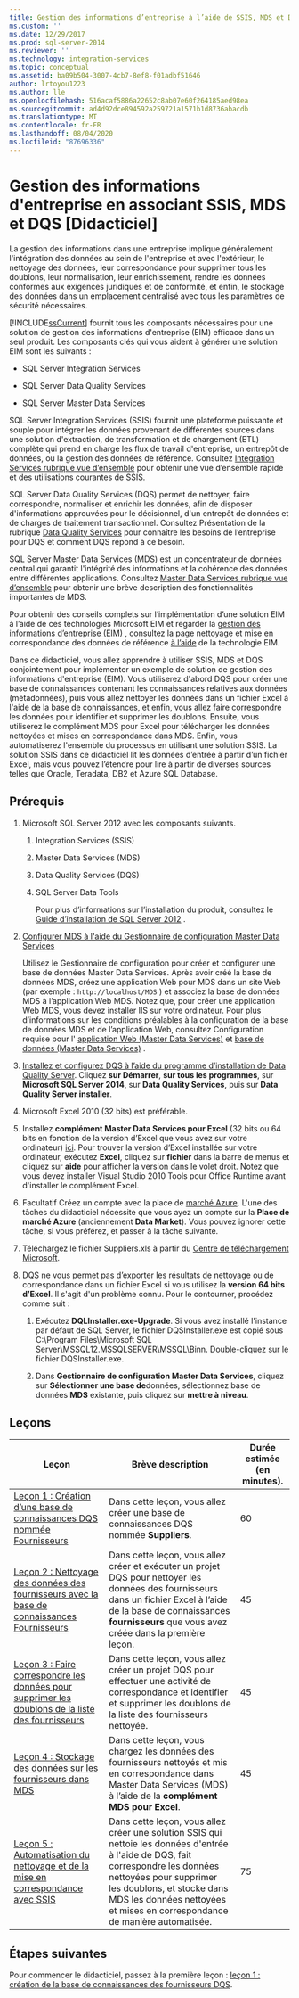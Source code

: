 ```yaml
---
title: Gestion des informations d’entreprise à l’aide de SSIS, MDS et DQS [Tutoriel] | Microsoft Docs
ms.custom: ''
ms.date: 12/29/2017
ms.prod: sql-server-2014
ms.reviewer: ''
ms.technology: integration-services
ms.topic: conceptual
ms.assetid: ba09b504-3007-4cb7-8ef8-f01adbf51646
author: lrtoyou1223
ms.author: lle
ms.openlocfilehash: 516acaf5886a22652c8ab07e60f264185aed98ea
ms.sourcegitcommit: ad4d92dce894592a259721a1571b1d8736abacdb
ms.translationtype: MT
ms.contentlocale: fr-FR
ms.lasthandoff: 08/04/2020
ms.locfileid: "87696336"
---
```

# <a name="enterprise-information-management-using-ssis-mds-and-dqs-together-tutorial"></a>Gestion des informations d'entreprise en associant SSIS, MDS et DQS [Didacticiel]
  La gestion des informations dans une entreprise implique généralement l'intégration des données au sein de l'entreprise et avec l'extérieur, le nettoyage des données, leur correspondance pour supprimer tous les doublons, leur normalisation, leur enrichissement, rendre les données conformes aux exigences juridiques et de conformité, et enfin, le stockage des données dans un emplacement centralisé avec tous les paramètres de sécurité nécessaires.  
  
 [!INCLUDE[ssCurrent](../includes/sscurrent-md.md)] fournit tous les composants nécessaires pour une solution de gestion des informations d'entreprise (EIM) efficace dans un seul produit. Les composants clés qui vous aident à générer une solution EIM sont les suivants :  
  
-   SQL Server Integration Services  
  
-   SQL Server Data Quality Services  
  
-   SQL Server Master Data Services  
  
 SQL Server Integration Services (SSIS) fournit une plateforme puissante et souple pour intégrer les données provenant de différentes sources dans une solution d'extraction, de transformation et de chargement (ETL) complète qui prend en charge les flux de travail d'entreprise, un entrepôt de données, ou la gestion des données de référence. Consultez [Integration Services rubrique vue d’ensemble](https://msdn.microsoft.com/library/ms141263\(SQL.105\).aspx) pour obtenir une vue d’ensemble rapide et des utilisations courantes de SSIS.  
  
 SQL Server Data Quality Services (DQS) permet de nettoyer, faire correspondre, normaliser et enrichir les données, afin de disposer d'informations approuvées pour le décisionnel, d'un entrepôt de données et de charges de traitement transactionnel. Consultez Présentation de la rubrique [Data Quality Services](https://msdn.microsoft.com/library/ff877917.aspx) pour connaître les besoins de l’entreprise pour DQS et comment DQS répond à ce besoin.  
  
 SQL Server Master Data Services (MDS) est un concentrateur de données central qui garantit l'intégrité des informations et la cohérence des données entre différentes applications. Consultez [Master Data Services rubrique vue d’ensemble](../master-data-services/master-data-services-overview-mds.md) pour obtenir une brève description des fonctionnalités importantes de MDS.  
  
 Pour obtenir des conseils complets sur l’implémentation d’une solution EIM à l’aide de ces technologies Microsoft EIM et regarder la [gestion des informations d’entreprise (EIM)](https://go.microsoft.com/fwlink/?LinkId=258672) , consultez la page nettoyage et mise en correspondance des données de référence [à l’aide](https://msdn.microsoft.com/library/hh403491.aspx) de la technologie EIM.  
  
 Dans ce didacticiel, vous allez apprendre à utiliser SSIS, MDS et DQS conjointement pour implémenter un exemple de solution de gestion des informations d'entreprise (EIM). Vous utiliserez d'abord DQS pour créer une base de connaissances contenant les connaissances relatives aux données (métadonnées), puis vous allez nettoyer les données dans un fichier Excel à l'aide de la base de connaissances, et enfin, vous allez faire correspondre les données pour identifier et supprimer les doublons. Ensuite, vous utiliserez le complément MDS pour Excel pour télécharger les données nettoyées et mises en correspondance dans MDS. Enfin, vous automatiserez l'ensemble du processus en utilisant une solution SSIS. La solution SSIS dans ce didacticiel lit les données d’entrée à partir d’un fichier Excel, mais vous pouvez l’étendre pour lire à partir de diverses sources telles que Oracle, Teradata, DB2 et Azure SQL Database.  
  
## <a name="prerequisites"></a>Prérequis  
  
1.  Microsoft SQL Server 2012 avec les composants suivants.  
  
    1.  Integration Services (SSIS)  
  
    2.  Master Data Services (MDS)  
  
    3.  Data Quality Services (DQS)  
  
    4.  SQL Server Data Tools  
  
         Pour plus d’informations sur l’installation du produit, consultez le [Guide d’installation de SQL Server 2012](../database-engine/install-windows/installation-for-sql-server.md) .  
  
2.  [Configurer MDS à l'aide du Gestionnaire de configuration Master Data Services](https://msdn.microsoft.com/library/ee633884.aspx)  
  
     Utilisez le Gestionnaire de configuration pour créer et configurer une base de données Master Data Services. Après avoir créé la base de données MDS, créez une application Web pour MDS dans un site Web (par exemple : `http://localhost/MDS` ) et associez la base de données MDS à l’application Web MDS. Notez que, pour créer une application Web MDS, vous devez installer IIS sur votre ordinateur. Pour plus d’informations sur les conditions préalables à la configuration de la base de données MDS et de l’application Web, consultez Configuration requise pour l' [application Web (Master Data Services)](https://msdn.microsoft.com/library/ee633744.aspx) et [base de données (Master Data Services)](https://msdn.microsoft.com/library/ee633767.aspx) .  
  
3.  [Installez et configurez DQS à l’aide du programme d’installation de Data Quality Server](https://msdn.microsoft.com/library/hh231682.aspx). Cliquez **sur Démarrer**, **sur tous les programmes**, sur **Microsoft SQL Server 2014**, sur **Data Quality Services**, puis sur **Data Quality Server installer**.  
  
4.  Microsoft Excel 2010 (32 bits) est préférable.  
  
5.  Installez **complément Master Data Services pour Excel** (32 bits ou 64 bits en fonction de la version d’Excel que vous avez sur votre ordinateur) [ici](https://www.microsoft.com/download/details.aspx?id=29064). Pour trouver la version d’Excel installée sur votre ordinateur, exécutez **Excel**, cliquez sur **fichier** dans la barre de menus et cliquez sur **aide** pour afficher la version dans le volet droit. Notez que vous devez installer Visual Studio 2010 Tools pour Office Runtime avant d'installer le complément Excel.  
  
6.  Facultatif Créez un compte avec la place de [marché Azure](https://azuremarketplace.microsoft.com/marketplace/). L'une des tâches du didacticiel nécessite que vous ayez un compte sur la **Place de marché Azure** (anciennement **Data Market**). Vous pouvez ignorer cette tâche, si vous préférez, et passer à la tâche suivante.  
  
7.  Téléchargez le fichier Suppliers.xls à partir du [Centre de téléchargement Microsoft](https://www.microsoft.com/download/details.aspx?id=50426).  
  
8.  DQS ne vous permet pas d’exporter les résultats de nettoyage ou de correspondance dans un fichier Excel si vous utilisez la **version 64 bits d’Excel**. Il s'agit d'un problème connu. Pour le contourner, procédez comme suit :  
  
    1.  Exécutez **DQLInstaller.exe-Upgrade**. Si vous avez installé l'instance par défaut de SQL Server, le fichier DQSInstaller.exe est copié sous C:\Program Files\Microsoft SQL Server\MSSQL12.MSSQLSERVER\MSSQL\Binn. Double-cliquez sur le fichier DQSInstaller.exe.  
  
    2.  Dans **Gestionnaire de configuration Master Data Services**, cliquez sur **Sélectionner une base de**données, sélectionnez base de données **MDS** existante, puis cliquez sur **mettre à niveau**.  
  
## <a name="lessons"></a>Leçons  
  
|Leçon|Brève description|Durée estimée (en minutes).|  
|------------|-----------------------|------------------------------------------------|  
|[Leçon 1 : Création d’une base de connaissances DQS nommée Fournisseurs](../../2014/tutorials/lesson-1-creating-the-suppliers-dqs-knowledge-base.md)|Dans cette leçon, vous allez créer une base de connaissances DQS nommée **Suppliers**.|60|  
|[Leçon 2 : Nettoyage des données des fournisseurs avec la base de connaissances Fournisseurs](../../2014/tutorials/lesson-2-cleansing-supplier-data-using-the-suppliers-knowledge-base.md)|Dans cette leçon, vous allez créer et exécuter un projet DQS pour nettoyer les données des fournisseurs dans un fichier Excel à l’aide de la base de connaissances **fournisseurs** que vous avez créée dans la première leçon.|45|  
|[Leçon 3 : Faire correspondre les données pour supprimer les doublons de la liste des fournisseurs](../../2014/tutorials/lesson-3-matching-data-to-remove-duplicates-from-supplier-list.md)|Dans cette leçon, vous allez créer un projet DQS pour effectuer une activité de correspondance et identifier et supprimer les doublons de la liste des fournisseurs nettoyée.|45|  
|[Leçon 4 : Stockage des données sur les fournisseurs dans MDS](../../2014/tutorials/lesson-4-storing-supplier-data-in-mds.md)|Dans cette leçon, vous chargez les données des fournisseurs nettoyés et mis en correspondance dans Master Data Services (MDS) à l’aide de la **complément MDS pour Excel**.|45|  
|[Leçon 5 : Automatisation du nettoyage et de la mise en correspondance avec SSIS](../../2014/tutorials/lesson-5-automating-the-cleansing-and-matching-using-ssis.md)|Dans cette leçon, vous allez créer une solution SSIS qui nettoie les données d'entrée à l'aide de DQS, fait correspondre les données nettoyées pour supprimer les doublons, et stocke dans MDS les données nettoyées et mises en correspondance de manière automatisée.|75|  
  
## <a name="next-steps"></a>Étapes suivantes  
 Pour commencer le didacticiel, passez à la première leçon : [leçon 1 : création de la base de connaissances des fournisseurs DQS](../../2014/tutorials/lesson-1-creating-the-suppliers-dqs-knowledge-base.md).  
  
  
